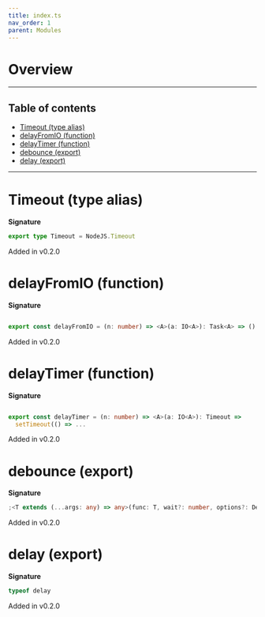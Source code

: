 ```yaml
---
title: index.ts
nav_order: 1
parent: Modules
---
```


# Overview

---

<h2 class="text-delta">Table of contents</h2>

- [Timeout (type alias)](#timeout-type-alias)
- [delayFromIO (function)](#delayfromio-function)
- [delayTimer (function)](#delaytimer-function)
- [debounce (export)](#debounce-export)
- [delay (export)](#delay-export)

---

# Timeout (type alias)

**Signature**

```ts
export type Timeout = NodeJS.Timeout
```

Added in v0.2.0

# delayFromIO (function)

**Signature**

```ts

export const delayFromIO = (n: number) => <A>(a: IO<A>): Task<A> => () => new Promise<A>(resolve => ...

```

Added in v0.2.0

# delayTimer (function)

**Signature**

```ts

export const delayTimer = (n: number) => <A>(a: IO<A>): Timeout =>
  setTimeout(() => ...

```

Added in v0.2.0

# debounce (export)

**Signature**

```ts
;<T extends (...args: any) => any>(func: T, wait?: number, options?: DebounceSettings) => T & Cancelable
```

Added in v0.2.0

# delay (export)

**Signature**

```ts
typeof delay
```

Added in v0.2.0
